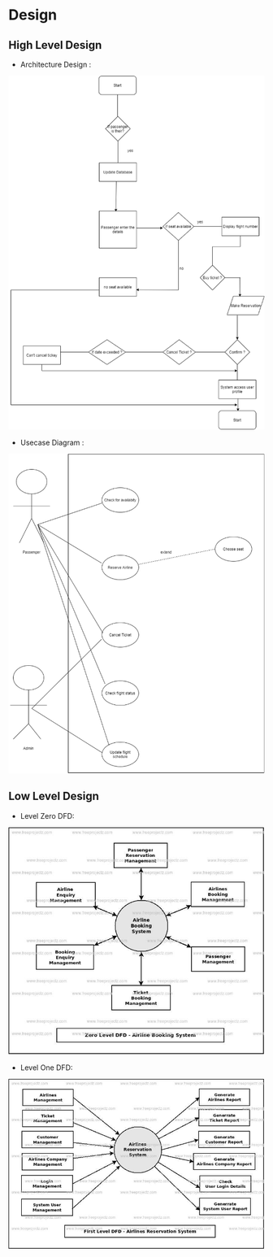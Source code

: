 # Design

## High Level Design 
* Architecture Design :

![Architecture](https://github.com/Annapoornarb/Stepin_Airline-Booking/blob/main/2_Architecture/Flowchart.drawio.png)

* Usecase Diagram :

![UsecaseDiagram](https://github.com/Annapoornarb/Stepin_Airline-Booking/blob/main/2_Architecture/Use%20Case_Diagram.drawio.png)

## Low Level Design 

* Level Zero DFD:
  
![LevelZero](https://github.com/Annapoornarb/Stepin_Airline-Booking/blob/main/2_Architecture/levelzero.png)

* Level One DFD:
  
![LevelOne](https://github.com/Annapoornarb/Stepin_Airline-Booking/blob/main/2_Architecture/levelone.png)
